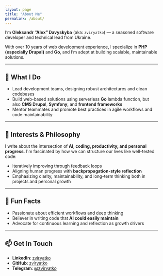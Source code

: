 ```yaml
---
layout: page
title: "About Me"
permalink: /about/
---
```


I’m **Oleksandr “Alex” Davyskyba** (aka: `zviryatko`) — a seasoned software developer and technical lead from Ukraine.

With over 10 years of web development experience, I specialize in **PHP (especially Drupal)** and **Go**, and I’m adept at building scalable, maintainable solutions.

---

## 💼 What I Do

- Lead development teams, designing robust architectures and clean codebases
- Build web-based solutions using serverless **Go** lambda function, but also **CMS Drupal**, **Symfony**, and **frontend frameworks**
- Mentor teammates and promote best practices in agile workflows and code maintainability

---

## 🚀 Interests & Philosophy

I write about the intersection of **AI, coding, productivity, and personal progress**. I'm fascinated by how we can structure our lives like well-tested code:

- Iteratively improving through feedback loops
- Aligning human progress with **backpropagation-style reflection**
- Emphasizing clarity, maintainability, and long-term thinking both in projects and personal growth

---

## 🧠 Fun Facts

- Passionate about efficient workflows and deep thinking
- Believer in writing code that **AI could easily maintain**
- Advocate for continuous learning and reflection as growth drivers

---

## 📫 Get In Touch

- **LinkedIn**: [zviryatko](https://www.linkedin.com/in/zviryatko/)
- **GitHub**: [zviryatko](https://github.com/zviryatko)
- **Telegram**: [@zviryatko](https://t.me/zviryatko)

